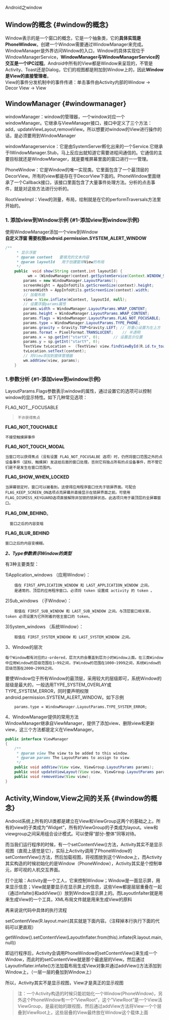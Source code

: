 Android之window

## Window的概念 {#window的概念}

Window表示的是一个窗口的概念，它是一个抽象类，它的**具体实现是PhoneWindow**。创建一个Window需要通过WindowManager来完成。WindowManager是外界访问Window的入口，Window的具体实现位于WindowManagerService，**WindowManager与WindowManagerService的交互是一个IPC过程**。Android中所有的View都是Window来呈现的，不管是Activity、Toast还是Dialog，它们的视图都是附加到Window上的，因此**Window是View的直接管理者**。  
View的事件分发机制中的事件传递：单击事件由Activity内部的Window -&gt; Decor View -&gt; View

## WindowManager {#windowmanager}

windowManager：window的管理器，一个window对应一个windowManager。它继承与ViewManager接口，接口中定义了三个方法：add，updateViewLayout,removeView。所以想要对window的View进行操作的话，是必须要用到WindowManager

windowManagerservice：它是由SystemServer孵化出来的一个Service.它继承于IWindowManager.Stub，马上反应出就知道它需要进程间通信的。它通信的主要目标就还是WindowManager，就是要堆屏幕里面的窗口进行一一管理。

PhoneWindow：它是Window的唯一实现类。它里面包含了一个最顶层的DecorView。所有的view都是存在于DecorView下面的。PhoneWindow里面继承了一个Callback接口，该接口里面包含了大量事件处理方法。分析的点击事件，就是对这些方法进行分析的。

RootViewImpl：View的测量，布局，绘制就是在它的performTraversals方法里开始的。

### 1. 添加view到Window示例 {#1-添加view到window示例}

使用WindowManager添加一个view到Window  
**自定义浮窗 需要权限android.permission.SYSTEM\_ALERT\_WINDOW**

```java
/**
     * 显示浮窗
     * @param content   要填充的文本内容
     * @param layoutId   用于创建窗体View的布局
     */
    public  void show(String content,int layoutId) {
          wm = (WindowManager)context.getSystemService(Context.WINDOW_SERVICE);
        params = new WindowManager.LayoutParams();
        screenHeight = AppInfoUtils.getScreenSize(context).height;
        screenWidth = AppInfoUtils.getScreenSize(context).width;
        // 加载布局
        view = View.inflate(mContext, layoutId, null);
        // 设置浮窗params属性
        params.width = WindowManager.LayoutParams.WRAP_CONTENT;
        params.height = WindowManager.LayoutParams.WRAP_CONTENT;
        params.flags = WindowManager.LayoutParams.FLAG_NOT_FOCUSABLE;
        params.type = WindowManager.LayoutParams.TYPE_PHONE;
        params.gravity = Gravity.TOP+Gravity.LEFT; // 将重心设置为左上方
        params.format = PixelFormat.TRANSLUCENT;    // 半透明
        params.x = sp.getInt("startX", 0);      // 设置显示位置
        params.y = sp.getInt("startY", 0);
        TextView tvLocation =  (TextView) view.findViewById(R.id.tv_toast_location);
        tvLocation.setText(content);
        // 将View添加到窗体管理器
        wm.addView(view, params);
    }
```

### 1.参数分析 {#1-添加view到window示例}

LayoutParams.Flags参数表示window的属性，通过设置它的选项可以控制window的显示特性。如下几种常见选项：

FLAG_NOT_\_FOCUSABLE

> ```
> 不许获得焦点
> ```

**FLAG\_NOT\_TOUCHABLE**

```
不接受触摸屏事件
```

**FLAG\_NOT\_TOUCH\_MODAL**

```
当窗口可以获得焦点（没有设置 FLAG_NOT_FOCUSALBE 选项）时，仍然将窗口范围之外的点设备事件（鼠标、触摸屏）发送给后面的窗口处理。否则它将独占所有的点设备事件，而不管它们是不是发生在窗口范围内。
```

**FLAG\_SHOW\_WHEN\_LOCKED**

```
当屏幕锁定时，窗口可以被看到。这使得应用程序窗口优先于锁屏界面。可配合FLAG_KEEP_SCREEN_ON选项点亮屏幕并直接显示在锁屏界面之前。可使用FLAG_DISMISS_KEYGUARD选项直接解除非加锁的锁屏状态。此选项只用于最顶层的全屏幕窗口。
```

**FLAG\_DIM\_BEHIND**。

```
  窗口之后的内容变暗
```

**FLAG\_BLUR\_BEHIND**

```
窗口之后的内容变模糊。
```

_**2、Type参数表示Window的类型**_

有3种主要类型：

1\)Application\_windows （应用Window）：

```
    值在 FIRST_APPLICATION_WINDOW 和 LAST_APPLICATION_WINDOW 之间。
    是通常的、顶层的应用程序窗口。必须将 token 设置成 activity 的 token 。
```

2\)Sub\_windows （子Window）：

```
    取值在 FIRST_SUB_WINDOW 和 LAST_SUB_WINDOW 之间。与顶层窗口相关联，token 必须设置为它所附着的宿主窗口的 token。
```

3\)System\_windows （系统Window）：

```
    取值在 FIRST_SYSTEM_WINDOW 和 LAST_SYSTEM_WINDOW 之间。
```

3、Window的层次

```
每个Window都有对应的z-ordered，层次大的会覆盖到层次小的Window上面。在三类Window中应用Window的层级范围在1~99之间，子Window的范围在1000~1999之间，系统Window的层级范围在2000~2999之间。
```

要使Window位于所有Window的最顶层，采用较大的层级即可，系统Window的层级是最大的，一般选用TYPE\_SYSTEM\_OVERLAY或TYPE\_SYSTEM\_ERROR，同时要声明权限android.permission.SYSTEM\_ALERT\_WINDOW。如下示例

```
    params.type = WindowManager.LayoutParams.TYPE_SYSTEM_ERROR;
```

4、WindowManager提供的常用方法  
WindowManager继承自ViewManager，提供了添加view、删除view和更新view，这三个方法都是定义在ViewManager。

```java
public interface ViewManager
{
    /**
     * @param view The view to be added to this window.
     * @param params The LayoutParams to assign to view.
     */
    public void addView(View view, ViewGroup.LayoutParams params);
    public void updateViewLayout(View view, ViewGroup.LayoutParams params);
    public void removeView(View view);
}
```

## Activity,Window,View之间的关系 {#window的概念}

Android系统上所有的UI类都是建立在View和ViewGroup这两个的基础之上。所有的view的子类成为“Widget”，所有的ViewGroup的子类成为layout。view和viewgroup之间采用组合设计模式。可以使得“部分-整体”同等对待。

而当我们运行程序的时候，有一个setContentView\(\)方法，Activity其实不是显示视图（直观上感觉是它），实际上Activity调用了PhoneWindow的setContentView\(\)方法，然后加载视图，将视图放到这个Window上，而Activity其实构造的时候初始化的是Window（PhoneWindow），Activity其实是个控制单元，即可视的人机交互界面。

打个比喻：Activity是一个工人，它来控制Window；Window是一面显示屏，用来显示信息；View就是要显示在显示屏上的信息，这些View都是层层重叠在一起（通过infalte\(\)和addView\(\)）放到Window显示屏上的。而LayoutInfalter就是用来生成View的一个工具，XML布局文件就是用来生成View的原料

再来说说代码中具体的执行流程

setContentView\(R.layout.main\)其实就是下面内容。（注释掉本行执行下面的代码可以更直观）

getWindow\(\).setContentView\(LayoutInflater.from\(this\).inflate\(R.layout.main, null\)\)

即运行程序后，Activity会调用PhoneWindow的setContentView\(\)来生成一个Window，而此时的setContentView就是那个最底层的View。然后通过LayoutInflater.infalte\(\)方法加载布局生成View对象并通过addView\(\)方法添加到Window上，（一层一层的叠加到Window上）

所以，Activity其实不是显示视图，View才是真正的显示视图

> 注：一个Activity构造的时候只能初始化一个Window\(PhoneWindow\)，另外这个PhoneWindow有一个”ViewRoot”，这个”ViewRoot”是一个View活ViewGroup，是最初始的跟视图，然后通过addView方法将View一个个层叠到ViewRoot上，这些层叠的View最终放在Window这个载体上面



